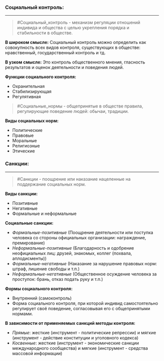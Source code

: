 ### Социальный контроль:
---
> #Социальный_контроль - механизм регуляции отношений индивида и общества с целью укрепления порядка и стабильности в обществе.

**В широком смысле:**
	Социальный контроль можно определить как совокупность всех видов контроля, существующих в обществе: нравственный, государственный контроль и тд.

**В узком смысле:**
	Это контроль общественного мнения, гласность результатов и оценок деятельности и поведения людей.

**Функции социального контроля:**
- Охранительная
- Стабилизирующая
- Регулятивная

> #Социальные_нормы - общепринятые в обществе правила, регулирующие поведение людей: обычаи, традиции.

**Виды социальных норм:**
- Политические
- Правовые
- Моральные
- Религиозные
- Этические

### Санкции:
---
> #Санкции - поощрение или наказание нацеленные на поддержание социальных норм.

**Виды санкции:**
- Позитивные
- Негативные
- Формальные и неформальные

**Социальные санкции:**
- *Формальные-позитивные* (Поощрение деятельности или поступка человека со стороны официальных организации: награждение, премирование)
- *Неформальные-позитивные* (Благодарность и одобрение неофициальных лиц: друзей, знакомых, коллег (похвала, аплодисменты))
- *Формальные-негативные* (Наказание за нарушение правовых норм: штраф, лишение свободы и т.п.)
- *Неформальные-негативные* (Общественное осуждение человека за проступок: брань, отказ подать руку и т.п.)

**Формы социального контроля:**
- Внутренний (самоконтроль)
- Форма социального контроля, при которой индивид самостоятельно регулирует своё поведение, согласовывая его с общепринятыми нормами.

**В зависимости от применяемых санкций методы контроля:**
- *Прямые*: жесткие (инструмент - политические репрессии) и мягкие (инструмент - действие конституции и уголовного кодекса)
- *Косвенные*: жесткие (инструмент - экономические санкции международного сообщества) и мягкие (инструмент - средства массовой информации)